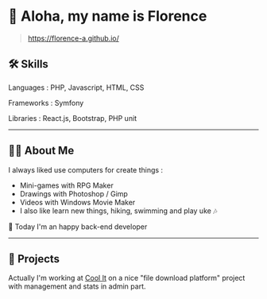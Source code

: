 
# 👋 Aloha, my name is Florence

> https://florence-a.github.io/


## 🛠 Skills
Languages : PHP, Javascript, HTML, CSS

Frameworks : Symfony

Libraries : React.js, Bootstrap, PHP unit

------

##  :ok_woman: About Me

I always liked use computers for create things :

- Mini-games with RPG Maker
- Drawings with Photoshop / Gimp
- Videos with Windows Movie Maker
- I also like learn new things, hiking, swimming and play uke :notes:

🧩 Today I'm an happy back-end developer

------

##  :pencil: Projects

Actually I'm working at [Cool It](https://coolitagency.fr/) on a nice "file download platform" project with management and stats in admin part.
